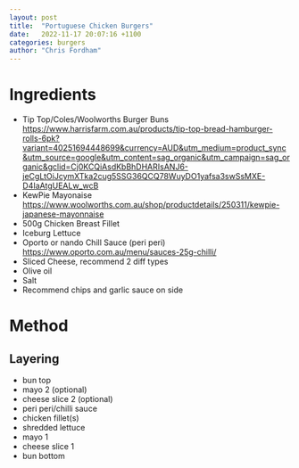 ```yaml
---
layout: post
title:  "Portuguese Chicken Burgers"
date:   2022-11-17 20:07:16 +1100
categories: burgers
author: "Chris Fordham"
---
```


# Ingredients

- Tip Top/Coles/Woolworths Burger Buns https://www.harrisfarm.com.au/products/tip-top-bread-hamburger-rolls-6pk?variant=40251694448699&currency=AUD&utm_medium=product_sync&utm_source=google&utm_content=sag_organic&utm_campaign=sag_organic&gclid=Cj0KCQiAsdKbBhDHARIsANJ6-jeCgLtOiJcymXTka2cug5SSG36QCQ78WuyDO1yafsa3swSsMXE-D4IaAtgUEALw_wcB
- KewPie Mayonaise https://www.woolworths.com.au/shop/productdetails/250311/kewpie-japanese-mayonnaise
- 500g Chicken Breast Fillet
- Iceburg Lettuce
- Oporto or nando Chill Sauce (peri peri) https://www.oporto.com.au/menu/sauces-25g-chilli/
- Sliced Cheese, recommend 2 diff types
- Olive oil
- Salt
- Recommend chips and garlic sauce on side

# Method

## Layering

- bun top
- mayo 2 (optional)
- cheese slice 2 (optional)
- peri peri/chilli sauce
- chicken fillet(s)
- shredded lettuce
- mayo 1
- cheese slice 1
- bun bottom
